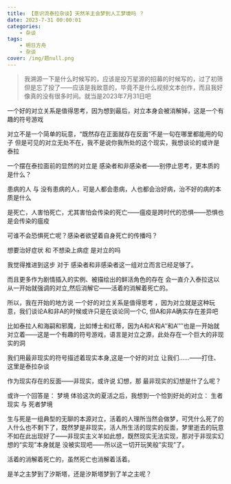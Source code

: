```yaml
---
title: 【意识流泰拉杂谈】天然羊主会梦到人工梦境吗 ？
date: 2023-7-31 00:00:01
categories: 
    - 杂谈
tags: 
    - 明日方舟
    - 杂谈
cover: /img/题null.png
---
```


> 我溯源一下是什么时候写的，应该是投万星源的招募的时候写的，过了初筛但是忘了投了——应该是我故意的，毕竟不是什么视频文本创作，而且我好像真的没有很多时间。就当是2023年7月31日吧

一个好的对立关系是值得思考，因为想到最后，对立本身会被消解掉，这是一个有趣的符号游戏 

对立不是一个简单的玩意，“既然存在正面就存在反面”不是一句在哪里都能用的句子
但是可见的对立无处不在，我不是说你我所处的这个现实，我想谈论的或许是泰拉

一个摆在泰拉面前的显然的对立是 感染者和非感染者——别停止思考，更本质的是什么？

患病的人 与 没有患病的人，可是人都会患病，人也都会治好病，治不好的病的本质是什么

是死亡，人害怕死亡，尤其害怕会传染的死亡——瘟疫是跨时代的恐惧——恐惧也是会传染的瘟疫

可谁不会恐惧死亡呢？感染者欲望着自身死亡的传播吗？

想要治好症状 和 不想染上病症 是对立的吗

我觉得推进到这步 对于 感染者和非感染者这一组对立而言已经足够了。

而且更多作为剧情插入的实例、被描绘出的鲜活角色的存在 会一直介入泰拉这以从一开始就强调的对立,然后消解它——活着的消解着死亡的。

所以，我在开始的地方说 一个好的对立关系是值得思考 ，因为对立就是这种玩意，我们谈论A和非A的时候或许只是在谈论同一个C, 但A和非A确实存在差异吧

比如泰拉人和海嗣和邪魔，比如博士和红蒂，因为A和A’和A’’和A’’’’也是一开始就对立着——这是一个有趣的符号游戏，语言是对立之源，此处存在一个巨大的非现实的洞

我们用最非现实的符号描述着现实本身,这是一个好的对立 让我们……——打住、这里是泰拉杂谈

作为现实存在的反面——非现实，或许说 幻想，那 最非现实的幻想是什了么呢？

或许一个回答是： 梦境
体验这次的夏活之后，我想到一个恰到好处的对立： 生者现实 与 死者梦境  

生与死是一组典型的无聊的本源对立，活着的人理所当然会做梦，可凭什么死了的人什么也不剩下了，既然梦是非现实，活人所生活的现实的反面，梦里逝去的玩意不如在此出现好了——非现实主义羊如此想，既然现实无法实现，那对于非现实幻想的“实现”本身就是 没被实现吧——所以这一切开玩笑般”实现”了。

活着的消解着死亡的，虽然死亡也消解着活着。

是羊之主梦到了汐斯塔，还是汐斯塔梦到了羊之主呢？
